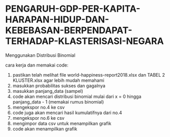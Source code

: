 # PENGARUH-GDP-PER-KAPITA-HARAPAN-HIDUP-DAN-KEBEBASAN-BERPENDAPAT-TERHADAP-KLASTERISASI-NEGARA
Menggunakan Distribusi Binomial 

cara kerja dan memakai code:
1. pastikan telah melihat file world-happiness-report2018.xlsx dan TABEL 2 KLUSTER.xlsx agar lebih mudah memahami
2. masukkan probabilitas sukses dan gagalnya
3. masukkan panjang_data (sampel)
4. code akan mencari distribusi binomial mulai dari x = 0 hingga panjang_data - 1 (memakai rumus binomial)
5. mengekspor no.4 ke csv
6. code juga akan mencari hasil kumulatifnya dari no.4
7. mengekspor no.6 ke csv
8. mengimpor data csv untuk menampilkan grafik
9. code akan menampilkan grafik

